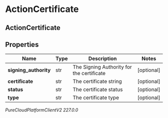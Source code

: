 # ActionCertificate

## ActionCertificate

## Properties

|Name | Type | Description | Notes|
|------------ | ------------- | ------------- | -------------|
| **signing_authority** | str | The Signing Authority for the certificate | [optional] |
| **certificate** | str | The certificate string | [optional] |
| **status** | str | The certificate status | [optional] |
| **type** | str | The certificate type | [optional] |



_PureCloudPlatformClientV2 227.0.0_
